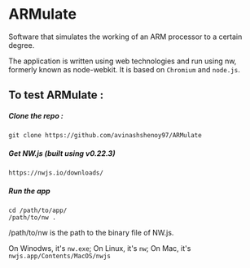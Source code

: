 # ARMulate
Software that simulates the working of an ARM processor to a certain degree.

The application is written using web technologies and run using nw, formerly known as node-webkit. It is based on `Chromium` and `node.js`.

## To test ARMulate :
##### Clone the repo :
	git clone https://github.com/avinashshenoy97/ARMulate

##### Get NW.js (built using v0.22.3)
	https://nwjs.io/downloads/

##### Run the app
	cd /path/to/app/
	/path/to/nw .

/path/to/nw is the path to the binary file of NW.js.

On Winodws, it's `nw.exe`;
On Linux, it's `nw`;
On Mac, it's `nwjs.app/Contents/MacOS/nwjs`